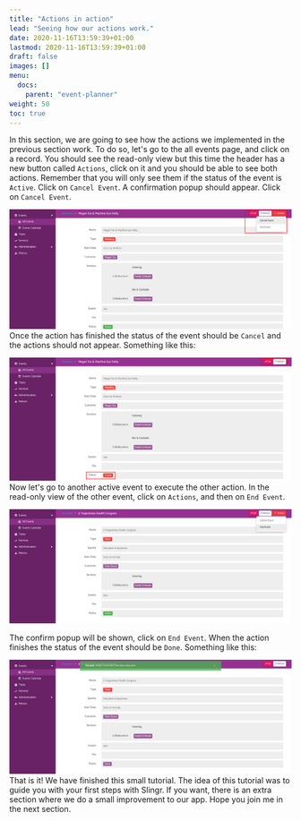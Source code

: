 ```yaml
---
title: "Actions in action"
lead: "Seeing how our actions work."
date: 2020-11-16T13:59:39+01:00
lastmod: 2020-11-16T13:59:39+01:00
draft: false
images: []
menu:
  docs:
    parent: "event-planner"
weight: 50
toc: true
---
```


In this section, we are going to see how the actions we implemented in the previous section work. To do so, let's go to the all events page, and click on a record. You should see the read-only view but this time the header has a new button called `Actions`, click on it and you should be able to see both actions. Remember that you will only see them if the status of the event is `Active`. Click on `Cancel Event`. A confirmation popup should appear. Click on `Cancel Event`. 

![Alt Text](/images/vendor/event-planner/action-in-actions/ww_event_planner_cancel_event_action_runtime.png)
Once the action has finished the status of the event should be `Cancel` and the actions should not appear. Something like this:

![Alt Text](/images/vendor/event-planner/action-in-actions/ww_event_planner_event_cancelled.png)
Now let's go to another active event to execute the other action. In the read-only view of the other event, click on `Actions`, and then on `End Event`.

![Alt Text](/images/vendor/event-planner/action-in-actions/ww_event_planner_end_event_action_runtime.png)


The confirm popup will be shown, click on `End Event`. When the action finishes the status of the event should be `Done`. Something like this:

![Alt Text](/images/vendor/event-planner/action-in-actions/ww_event_planner_event_ended.png)
That is it! We have finished this small tutorial. The idea of this tutorial was to guide you with your first steps with Slingr. If you want, there is an extra section where we do a small improvement to our app. Hope you join me in the next section.
